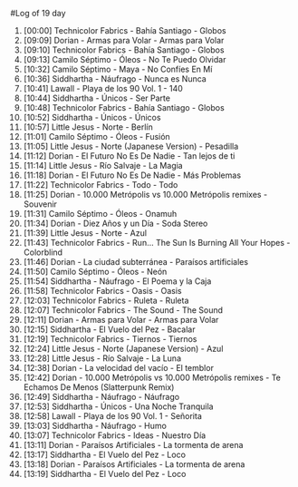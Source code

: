 #Log of 19 day

1. [00:00] Technicolor Fabrics - Bahía Santiago - Globos
1. [09:09] Dorian - Armas para Volar - Armas para Volar
1. [09:10] Technicolor Fabrics - Bahía Santiago - Globos
1. [09:13] Camilo Séptimo - Óleos - No Te Puedo Olvidar
1. [10:32] Camilo Séptimo - Maya - No Confíes En Mí
1. [10:36] Siddhartha - Náufrago - Nunca es Nunca
1. [10:41] Lawall - Playa de los 90 Vol. 1 - 140
1. [10:44] Siddhartha - Únicos - Ser Parte
1. [10:48] Technicolor Fabrics - Bahía Santiago - Globos
1. [10:52] Siddhartha - Únicos - Únicos
1. [10:57] Little Jesus - Norte - Berlín
1. [11:01] Camilo Séptimo - Óleos - Fusión
1. [11:05] Little Jesus - Norte (Japanese Version) - Pesadilla
1. [11:12] Dorian - El Futuro No Es De Nadie - Tan lejos de ti
1. [11:14] Little Jesus - Río Salvaje - La Magia
1. [11:18] Dorian - El Futuro No Es De Nadie - Más Problemas
1. [11:22] Technicolor Fabrics - Todo - Todo
1. [11:25] Dorian - 10.000 Metrópolis vs 10.000 Metrópolis remixes - Souvenir
1. [11:31] Camilo Séptimo - Óleos - Onamuh
1. [11:34] Dorian - Diez Años y un Día - Soda Stereo
1. [11:39] Little Jesus - Norte - Azul
1. [11:43] Technicolor Fabrics - Run... The Sun Is Burning All Your Hopes - Colorblind
1. [11:46] Dorian - La ciudad subterránea - Paraísos artificiales
1. [11:50] Camilo Séptimo - Óleos - Neón
1. [11:54] Siddhartha - Náufrago - El Poema y la Caja
1. [11:58] Technicolor Fabrics - Oasis - Oasis
1. [12:03] Technicolor Fabrics - Ruleta - Ruleta
1. [12:07] Technicolor Fabrics - The Sound - The Sound
1. [12:11] Dorian - Armas para Volar - Armas para Volar
1. [12:15] Siddhartha - El Vuelo del Pez - Bacalar
1. [12:19] Technicolor Fabrics - Tiernos - Tiernos
1. [12:24] Little Jesus - Norte (Japanese Version) - Azul
1. [12:28] Little Jesus - Río Salvaje - La Luna
1. [12:38] Dorian - La velocidad del vacío - El temblor
1. [12:42] Dorian - 10.000 Metrópolis vs 10.000 Metrópolis remixes - Te Echamos De Menos (Slatterpunk Remix)
1. [12:49] Siddhartha - Náufrago - Náufrago
1. [12:53] Siddhartha - Únicos - Una Noche Tranquila
1. [12:58] Lawall - Playa de los 90 Vol. 1 - Señorita
1. [13:03] Siddhartha - Náufrago - Humo
1. [13:07] Technicolor Fabrics - Ideas - Nuestro Día
1. [13:11] Dorian - Paraísos Artificiales - La tormenta de arena
1. [13:17] Siddhartha - El Vuelo del Pez - Loco
1. [13:18] Dorian - Paraísos Artificiales - La tormenta de arena
1. [13:19] Siddhartha - El Vuelo del Pez - Loco
